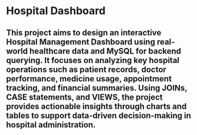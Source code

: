 # Hospital Dashboard
## This project aims to design an interactive Hospital Management Dashboard using real-world healthcare data and MySQL for backend querying. It focuses on analyzing key hospital operations such as patient records, doctor performance, medicine usage, appointment tracking, and financial summaries. Using JOINs, CASE statements, and VIEWS, the project provides actionable insights through charts and tables to support data-driven decision-making in hospital administration.

